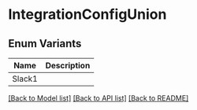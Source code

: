 # IntegrationConfigUnion

## Enum Variants

| Name | Description |
|---- | -----|
| Slack1 |  |

[[Back to Model list]](../README.md#documentation-for-models) [[Back to API list]](../README.md#documentation-for-api-endpoints) [[Back to README]](../README.md)


